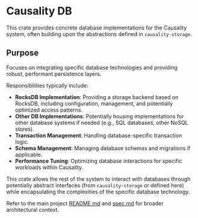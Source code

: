 # Causality DB

This crate provides concrete database implementations for the Causality system, often building upon the abstractions defined in `causality-storage`.

## Purpose

Focuses on integrating specific database technologies and providing robust, performant persistence layers.

Responsibilities typically include:

- **RocksDB Implementation**: Providing a storage backend based on RocksDB, including configuration, management, and potentially optimized access patterns.
- **Other DB Implementations**: Potentially housing implementations for other database systems if needed (e.g., SQL databases, other NoSQL stores).
- **Transaction Management**: Handling database-specific transaction logic.
- **Schema Management**: Managing database schemas and migrations if applicable.
- **Performance Tuning**: Optimizing database interactions for specific workloads within Causality.

This crate allows the rest of the system to interact with databases through potentially abstract interfaces (from `causality-storage` or defined here) while encapsulating the complexities of the specific database technology.

Refer to the main project [README.md](../../README.md) and [spec.md](../../spec/spec.md) for broader architectural context. 
